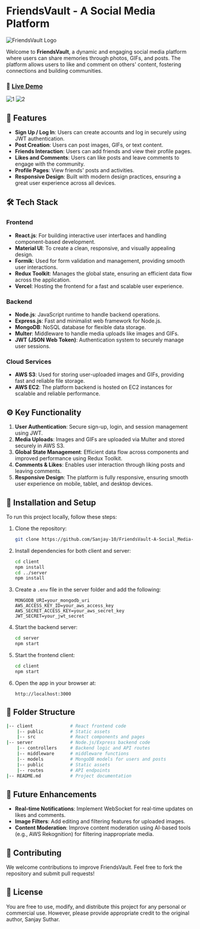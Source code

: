 # FriendsVault - A Social Media Platform 
![FriendsVault Logo](https://github.com/user-attachments/assets/d2bb7a83-4438-42d9-9894-c5cab6a17b9e)

Welcome to **FriendsVault**, a dynamic and engaging social media platform where users can share memories through photos, GIFs, and posts. The platform allows users to like and comment on others' content, fostering connections and building communities.

### 🔗 [Live Demo](https://friendsvault.vercel.app/)

![1](https://github.com/user-attachments/assets/f168559c-fbbe-4c03-873e-e1949eb24a62)
![2](https://github.com/user-attachments/assets/12213426-ba9d-42d0-b413-15105c12afe4)

## 🚀 Features
- **Sign Up / Log In**: Users can create accounts and log in securely using JWT authentication.
- **Post Creation**: Users can post images, GIFs, or text content.
- **Friends Interaction**: Users can add friends and view their profile pages.
- **Likes and Comments**: Users can like posts and leave comments to engage with the community.
- **Profile Pages**: View friends' posts and activities.
- **Responsive Design**: Built with modern design practices, ensuring a great user experience across all devices.

## 🛠️ Tech Stack

### **Frontend**
- **React.js**: For building interactive user interfaces and handling component-based development.
- **Material UI**: To create a clean, responsive, and visually appealing design.
- **Formik**: Used for form validation and management, providing smooth user interactions.
- **Redux Toolkit**: Manages the global state, ensuring an efficient data flow across the application.
- **Vercel**: Hosting the frontend for a fast and scalable user experience.

### **Backend**
- **Node.js**: JavaScript runtime to handle backend operations.
- **Express.js**: Fast and minimalist web framework for Node.js.
- **MongoDB**: NoSQL database for flexible data storage.
- **Multer**: Middleware to handle media uploads like images and GIFs.
- **JWT (JSON Web Token)**: Authentication system to securely manage user sessions.

### **Cloud Services**
- **AWS S3**: Used for storing user-uploaded images and GIFs, providing fast and reliable file storage.
- **AWS EC2**: The platform backend is hosted on EC2 instances for scalable and reliable performance.

## ⚙️ Key Functionality
1. **User Authentication**: Secure sign-up, login, and session management using JWT.
2. **Media Uploads**: Images and GIFs are uploaded via Multer and stored securely in AWS S3.
3. **Global State Management**: Efficient data flow across components and improved performance using Redux Toolkit.
4. **Comments & Likes**: Enables user interaction through liking posts and leaving comments.
5. **Responsive Design**: The platform is fully responsive, ensuring smooth user experience on mobile, tablet, and desktop devices.

## 🔧 Installation and Setup

To run this project locally, follow these steps:

1. Clone the repository:
   ```bash
   git clone https://github.com/Sanjay-10/FriendsVault-A-Social_Media-App-AWS.git
   ```

2. Install dependencies for both client and server:
   ```bash
   cd client
   npm install
   cd ../server
   npm install
   ```

3. Create a `.env` file in the server folder and add the following:
   ```
   MONGODB_URI=your_mongodb_uri
   AWS_ACCESS_KEY_ID=your_aws_access_key
   AWS_SECRET_ACCESS_KEY=your_aws_secret_key
   JWT_SECRET=your_jwt_secret
   ```

4. Start the backend server:
   ```bash
   cd server
   npm start
   ```

5. Start the frontend client:
   ```bash
   cd client
   npm start
   ```

6. Open the app in your browser at:
   ```
   http://localhost:3000
   ```

## 📂 Folder Structure

```bash
|-- client              # React frontend code
    |-- public          # Static assets
    |-- src             # React components and pages
|-- server              # Node.js/Express backend code
    |-- controllers     # Backend logic and API routes
    |-- middleware      # middleware functions
    |-- models          # MongoDB models for users and posts
    |-- public          # Static assets
    |-- routes          # API endpoints
|-- README.md           # Project documentation
```

## 📝 Future Enhancements
- **Real-time Notifications**: Implement WebSocket for real-time updates on likes and comments.
- **Image Filters**: Add editing and filtering features for uploaded images.
- **Content Moderation**: Improve content moderation using AI-based tools (e.g., AWS Rekognition) for filtering inappropriate media.

## 🤝 Contributing
We welcome contributions to improve FriendsVault. Feel free to fork the repository and submit pull requests!

## 📜 License
You are free to use, modify, and distribute this project for any personal or commercial use. However, please provide appropriate credit to the original author, Sanjay Suthar.
